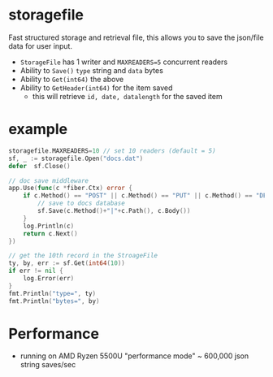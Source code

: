 # storagefile

Fast structured storage and retrieval file, this allows you to save the json/file data for user input.

- `StorageFile` has 1 writer and `MAXREADERS=5` concurrent readers
- Ability to `Save()` `type` string and `data` bytes
- Ability to `Get(int64)` the above
- Ability to `GetHeader(int64)` for the item saved
  - this will retrieve `id, date, datalength` for the saved item

# example

```go
storagefile.MAXREADERS=10 // set 10 readers (default = 5)
sf, _ := storagefile.Open("docs.dat")
defer  sf.Close()

// doc save middleware
app.Use(func(c *fiber.Ctx) error {
	if c.Method() == "POST" || c.Method() == "PUT" || c.Method() == "DELETE" {
		// save to docs database
		sf.Save(c.Method()+"|"+c.Path(), c.Body())
	}
	log.Println(c)
	return c.Next()
})

// get the 10th record in the StroageFile
ty, by, err := sf.Get(int64(10))
if err != nil {
    log.Error(err)
}
fmt.Println("type=", ty)
fmt.Println("bytes=", by)

```

# Performance

- running on AMD Ryzen 5500U "performance mode" ~ 600,000 json string saves/sec
